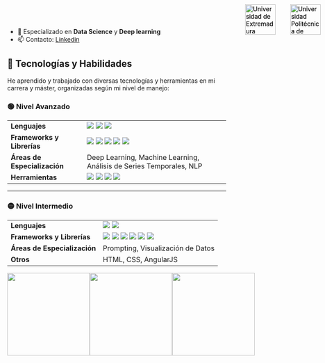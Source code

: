 <div style="position: absolute; top: 10px; right: 10px;">
  <img src="https://pbs.twimg.com/profile_images/1808034996000530432/wLVQ4X2u_400x400.jpg" alt="Universidad de Extremadura" width="70px" style="margin-right: 30px;"/>
  <img src="https://www.upm.es/sfs/Rectorado/Gabinete%20del%20Rector/Logos/UPM/Escudo/EscUpm.jpg" alt="Universidad Politécnica de Madrid" width="70px"/>
</div>

<div style="position: absolute; top: 10px; right: 10px;">
  <img src="https://pbs.twimg.com/profile_images/1808034996000530432/wLVQ4X2u_400x400.jpg" 
       alt="Universidad de Extremadura" width="70px" 
       style="margin-right: 30px;"/>
  <img src="https://www.upm.es/sfs/Rectorado/Gabinete%20del%20Rector/Logos/UPM/Escudo/EscUpm.jpg" 
       alt="Universidad Politécnica de Madrid" width="70px"/>
</div>

<style>
  /* Estilo para el modo oscuro */
  @media (prefers-color-scheme: dark) {
    /* Aplica un filtro o cualquier estilo que contraste mejor con el fondo oscuro */
    img {
      filter: brightness(0) invert(1); /* Hace las imágenes más claras e invertidas para el modo oscuro */
    }
  }

  /* Estilo para el modo claro (por defecto) */
  @media (prefers-color-scheme: light) {
    /* Puedes dejar las imágenes sin ningún cambio en modo claro, o ajustarlas si es necesario */
    img {
      filter: none;
    }
  }
</style>

- 🔭 Especializado en **Data Science** y **Deep learning**
- 📫 Contacto: [Linkedin](https://www.linkedin.com/in/jorge-del-castillo-gómez-243b67285/)


## 🧰 Tecnologías y Habilidades

He aprendido y trabajado con diversas tecnologías y herramientas en mi carrera y máster, organizadas según mi nivel de manejo:

### 🟢 Nivel Avanzado
<table>
  <tr>
    <td><b>Lenguajes</b></td>
    <td><img src="https://img.shields.io/badge/Python-3776AB?style=for-the-badge&logo=python&logoColor=white"/> <img src="https://img.shields.io/badge/SQL-4479A1?style=for-the-badge&logo=sqlite&logoColor=white"/> <img src="https://img.shields.io/badge/NoSQL-orange?style=for-the-badge&logo=mongodb&logoColor=white"/></td>
  </tr>
  <tr>
    <td><b>Frameworks y Librerías</b></td>
    <td>
      <img src="https://img.shields.io/badge/TensorFlow-FF6F00?style=for-the-badge&logo=tensorflow&logoColor=white"/>
      <img src="https://img.shields.io/badge/Keras-D00000?style=for-the-badge&logo=keras&logoColor=white"/>
      <img src="https://img.shields.io/badge/scikit--learn-F7931E?style=for-the-badge&logo=scikitlearn&logoColor=white"/>
      <img src="https://img.shields.io/badge/Pandas-150458?style=for-the-badge&logo=pandas&logoColor=white"/>
      <img src="https://img.shields.io/badge/NumPy-013243?style=for-the-badge&logo=numpy&logoColor=white"/>
    </td>
  </tr>
  <tr>
    <td><b>Áreas de Especialización</b></td>
    <td>Deep Learning, Machine Learning, Análisis de Series Temporales, NLP</td>
  </tr>
  <tr>
    <td><b>Herramientas</b></td>
    <td><img src="https://img.shields.io/badge/Git-F05032?style=for-the-badge&logo=git&logoColor=white"/> <img src="https://img.shields.io/badge/Oracle_SQL_Developer-F80000?style=for-the-badge&logo=oracle&logoColor=white"/> <img src="https://img.shields.io/badge/PostgreSQL-336791?style=for-the-badge&logo=postgresql&logoColor=white"/> <img src="https://img.shields.io/badge/MySQL-4479A1?style=for-the-badge&logo=mysql&logoColor=white"/></td>
  </tr>
</table>

---

### 🟡 Nivel Intermedio
<table>
  <tr>
    <td><b>Lenguajes</b></td>
    <td>
      <img src="https://img.shields.io/badge/Java-007396?style=for-the-badge&logo=java&logoColor=white"/>
      <img src="https://img.shields.io/badge/C++-00599C?style=for-the-badge&logo=cplusplus&logoColor=white"/>
    </td>
  </tr>
  <tr>
    <td><b>Frameworks y Librerías</b></td>
    <td>
      <img src="https://img.shields.io/badge/ElasticSearch-005571?style=for-the-badge&logo=elasticsearch&logoColor=white"/>
      <img src="https://img.shields.io/badge/Apache_Hive-FDEE21?style=for-the-badge&logo=apachehive&logoColor=black"/>
      <img src="https://img.shields.io/badge/Docker-2496ED?style=for-the-badge&logo=docker&logoColor=white"/>
      <img src="https://img.shields.io/badge/Apache_Spark-E25A1C?style=for-the-badge&logo=apachespark&logoColor=white"/>
      <img src="https://img.shields.io/badge/Plotly-3F4F75?style=for-the-badge&logo=plotly&logoColor=white"/>
      <img src="https://img.shields.io/badge/Seaborn-2E4053?style=for-the-badge"/>
    </td>
  </tr>
  <tr>
    <td><b>Áreas de Especialización</b></td>
    <td>Prompting, Visualización de Datos</td>
  </tr>
  <tr>
    <td><b>Otros</b></td>
    <td>HTML, CSS, AngularJS</td>
  </tr>
</table>

<div>
  <!-- Primera fila: GitHub Streak y Profile Details -->
<div style="display: flex; justify-content: space-between;">
  <img src="https://github-readme-streak-stats.herokuapp.com?user=jorgeDC01" style="height: 190px; width: auto;"/>
  <img src="https://github-readme-stats.vercel.app/api/top-langs/?username=jorgeDC01&layout=compact&langs_count=8&" style="height: 190px; width: auto;"/>
  <img src="https://github-profile-summary-cards.vercel.app/api/cards/profile-details?username=jorgeDC01" style="height: 190px; width: auto;"/>
</div>
</div>
